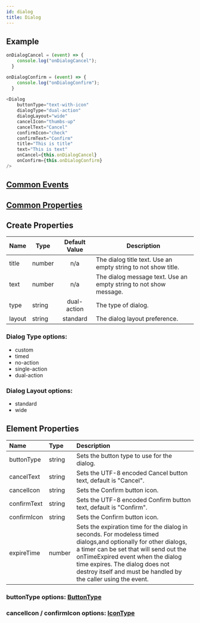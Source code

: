 ```yaml
---
id: dialog
title: Dialog
---
```


## Example

```javascript
onDialogCancel = (event) => {
    console.log("onDialogCancel");
  }

onDialogConfirm = (event) => {
    console.log("onDialogConfirm");
  }
  
<Dialog
    buttonType="text-with-icon"
    dialogType="dual-action"
    dialogLayout="wide"
    cancelIcon="thumbs-up"
    cancelText="Cancel"
    confirmIcon="check"
    confirmText="Confirm"
    title="This is title"
    text="This is text"
    onCancel={this.onDialogCancel}
    onConfirm={this.onDialogConfirm}
/>
```

## [Common Events](../types/Events.md)

## [Common Properties](../types/Properties.md)

## Create Properties

| Name   | Type   | Default Value | Description                                                       |
| ------ | ------ | :-----------: | ----------------------------------------------------------------- |
| title  | number |      n/a      | The dialog title text. Use an empty string to not show title.     |
| text   | number |      n/a      | The dialog message text. Use an empty string to not show message. |
| type   | string |  dual-action  | The type of dialog.                                               |
| layout | string |   standard    | The dialog layout preference.                                     |

### Dialog Type options:

- custom
- timed
- no-action
- single-action
- dual-action

### Dialog Layout options:

- standard
- wide

## Element Properties

| Name        | Type   | Description                                                                                                                                                                                                                                                                                        |
| :---------- | :----- | :------------------------------------------------------------------------------------------------------------------------------------------------------------------------------------------------------------------------------------------------------------------------------------------------- |
| buttonType  | string | Sets the button type to use for the dialog.                                                                                                                                                                                                                                                        |
| cancelText  | string | Sets the UTF-8 encoded Cancel button text, default is "Cancel".                                                                                                                                                                                                                                    |
| cancelIcon  | string | Sets the Confirm button icon.                                                                                                                                                                                                                                                                      |
| confirmText | string | Sets the UTF-8 encoded Confirm button text, default is "Confirm".                                                                                                                                                                                                                                  |
| confirmIcon | string | Sets the Confirm button icon.                                                                                                                                                                                                                                                                      |
| expireTime  | number | Sets the expiration time for the dialog in seconds. For modeless timed dialogs,and optionally for other dialogs, a timer can be set that will send out the onTimeExpired event when the dialog time expires. The dialog does not destroy itself and must be handled by the caller using the event. |

### buttonType options: [ButtonType](../types/ButtonType.md)

### cancelIcon / confirmIcon options: [IconType](../types/IconType.md)
